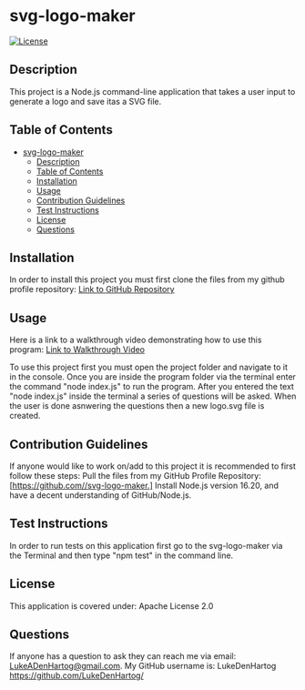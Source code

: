 # svg-logo-maker

[![License](https://img.shields.io/badge/License-Apache_2.0-blue.svg)](https://opensource.org/licenses/Apache-2.0)

## Description

This project is a Node.js command-line application that takes a user input to generate a logo and save itas a SVG file.

## Table of Contents

- [svg-logo-maker](#svg-logo-maker)
  - [Description](#description)
  - [Table of Contents](#table-of-contents)
  - [Installation](#installation)
  - [Usage](#usage)
  - [Contribution Guidelines](#contribution-guidelines)
  - [Test Instructions](#test-instructions)
  - [License](#license)
  - [Questions](#questions)

## Installation

In order to install this project you must first clone the files from my github profile repository: [Link to GitHub Repository](https://github.com/Lukedenhartog/svg-logo-maker)

## Usage

Here is a link to a walkthrough video demonstrating how to use this program: [Link to Walkthrough Video](https://vimeo.com/835587044?share=copy)

To use this project first you must open the project folder and navigate to it in the console. Once you are inside the program folder via the terminal enter the command "node index.js" to run the program. After you entered the text "node index.js" inside the terminal a series of questions will be asked. When the user is done asnwering the questions then a  new logo.svg file is created.

## Contribution Guidelines

If anyone would like to work on/add to this project it is recommended to first follow these steps: Pull the files from my GitHub Profile Repository: [https://github.com//svg-logo-maker.] Install Node.js version 16.20, and have a decent understanding of GitHub/Node.js.

## Test Instructions

In order to run tests on this application first go to the svg-logo-maker via the Terminal and then type "npm test" in the command line.

## License

This application is covered under: Apache License 2.0

## Questions

If anyone has a question to ask they can reach me via email: [LukeADenHartog@gmail.com](mailto:LukeADenHartog@gmail.com).
My GitHub username is: LukeDenHartog <https://github.com/LukeDenHartog/>

